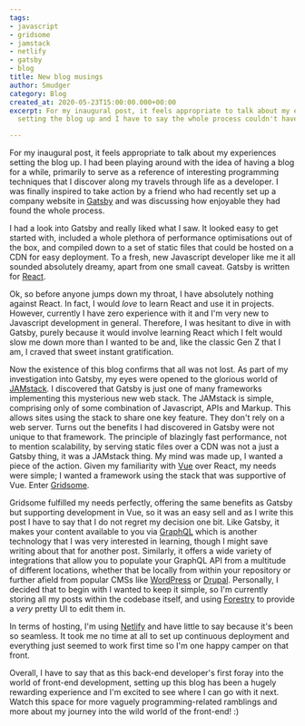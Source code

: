 ```yaml
---
tags:
- javascript
- gridsome
- jamstack
- netlify
- gatsby
- blog
title: New blog musings
author: Smudger
category: Blog
created_at: 2020-05-23T15:00:00.000+00:00
excerpt: For my inaugural post, it feels appropriate to talk about my experiences
  setting the blog up and I have to say the whole process couldn't have been easier.

---
```

For my inaugural post, it feels appropriate to talk about my experiences setting the blog up. I had been playing around with the idea of having a blog for a while, primarily to serve as a reference of interesting programming techniques that I discover along my travels through life as a developer. I was finally inspired to take action by a friend who had recently set up a company website in [Gatsby](https://www.gatsbyjs.org/ "GatsbyJs") and was discussing how enjoyable they had found the whole process.

I had a look into Gatsby and really liked what I saw. It looked easy to get started with, included a whole plethora of performance optimisations out of the box, and compiled down to a set of static files that could be hosted on a CDN for easy deployment. To a fresh, new Javascript developer like me it all sounded absolutely dreamy, apart from one small caveat. Gatsby is written for [React](https://reactjs.org/ "ReactJS").

Ok, so before anyone jumps down my throat, I have absolutely nothing against React. In fact, I would _love_ to learn React and use it in projects. However, currently I have zero experience with it and I'm very new to Javascript development in general. Therefore, I was hesitant to dive in with Gatsby, purely because it would involve learning React which I felt would slow me down more than I wanted to be and, like the classic Gen Z that I am, I craved that sweet instant gratification.

Now the existence of this blog confirms that all was not lost. As part of my investigation into Gatsby, my eyes were opened to the glorious world of [JAMstack](https://jamstack.org/ "JAMstack"). I discovered that Gatsby is just one of many frameworks implementing this mysterious new web stack. The JAMstack is simple, comprising only of some combination of Javascript, APIs and Markup. This allows sites using the stack to share one key feature. They don't rely on a web server. Turns out the benefits I had discovered in Gatsby were not unique to that framework. The principle of blazingly fast performance, not to mention scalability, by serving static files over a CDN was not a just a Gatsby thing, it was a JAMstack thing. My mind was made up, I wanted a piece of the action. Given my familiarity with [Vue](https://vuejs.org/ "VueJS") over React, my needs were simple; I wanted a framework using the stack that was supportive of Vue. Enter [Gridsome](https://gridsome.org/ "Gridsome").

Gridsome fulfilled my needs perfectly, offering the same benefits as Gatsby but supporting development in Vue, so it was an easy sell and as I write this post I have to say that I do not regret my decision one bit. Like Gatsby, it makes your content available to you via [GraphQL](https://graphql.org/ "GraphQL") which is another technology that I was very interested in learning, though I might save writing about that for another post. Similarly, it offers a wide variety of integrations that allow you to populate your GraphQL API from a multitude of different locations, whether that be locally from within your repository or further afield from popular CMSs like [WordPress](https://wordpress.com/ "WordPress") or [Drupal](https://www.drupal.org/ "Drupal"). Personally, I decided that to begin with I wanted to keep it simple, so I'm currently storing all my posts within the codebase itself, and using [Forestry](https://forestry.io/ "Forestry") to provide a _very_ pretty UI to edit them in.

In terms of hosting, I'm using [Netlify](https://www.netlify.com/ "Netlify") and have little to say because it's been so seamless. It took me no time at all to set up continuous deployment and everything just seemed to work first time so I'm one happy camper on that front.

Overall, I have to say that as this back-end developer's first foray into the world of front-end development, setting up this blog has been a hugely rewarding experience and I'm excited to see where I can go with it next. Watch this space for more vaguely programming-related ramblings and more about my journey into the wild world of the front-end! :)
